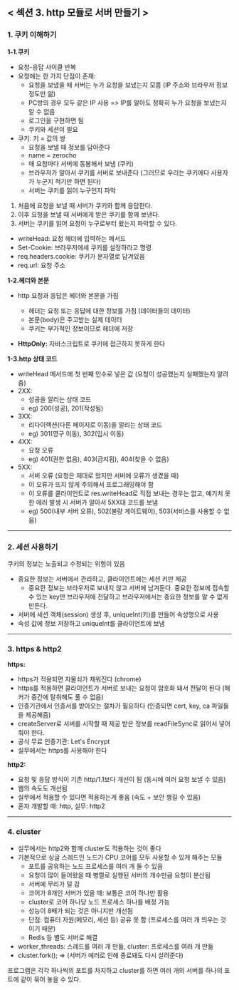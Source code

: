 ## < 섹션 3. http 모듈로 서버 만들기 >

### 1. 쿠키 이해하기 

**1-1.쿠키**
- 요청-응답 사이클 반복
- 요청에는 한 가지 단점이 존재:
    - 요청을 보냈을 때 서버는 누가 요청을 보냈는지 모름 (IP 주소와 브라우저 정보 정도만 앎)
    - PC방의 경우 모두 같은 IP 사용 => IP를 알아도 정확히 누가 요청을 보냈는지 알 수 없음
    - 로그인을 구현하면 됨
    - 쿠키와 세션이 필요
- 쿠키: 키 = 값의 쌍
    - 요청을 보낼 때 정보를 담아준다
    - name = zerocho
    - 매 요청마다 서버에 동봉해서 보냄 (쿠키)
    - 브라우저가 알아서 쿠키를 서버로 보내준다 (그러므로 우리는 쿠키에다 사용자가 누군지 적기만 하면 된다)
    - 서버는 쿠키를 읽어 누구인지 파악

1. 처음에 요청을 보낼 때 서버가 쿠키와 함께 응답한다. 
2. 이후 요청을 보낼 때 서버에게 받은 쿠키를 함께 보낸다. 
3. 서버는 쿠키를 읽어 요청이 누구로부터 왔는지 파악할 수 있다. 

- writeHead: 요청 헤더에 입력하는 메서드
- Set-Cookie: 브라우저에세 쿠키를 설정하라고 명령
- req.headers.cookie: 쿠키가 문자열로 담겨있음
- req.url: 요청 주소
  
**1-2.헤더와 본문**
- http 요청과 응답은 헤더와 본문을 가짐
    - 헤더는 요청 또는 응답에 대한 정보를 가짐 (데이터들의 데이터)
    - 본문(body)은 주고받는 실제 데이터 
    - 쿠키는 부가적인 정보이므로 헤더에 저장

- **HttpOnly:** 자바스크립트로 쿠키에 접근하지 못하게 한다

**1-3.http 상태 코드**
- writeHead 메서드에 첫 번째 인수로 넣은 값 (요청이 성공했는지 실패했는지 알려줌)
- 2XX: 
    - 성공을 알리는 상태 코드
    - eg) 200(성공), 201(작성됨)
- 3XX:
    - 리다이렉션(다른 페이지로 이동)을 알리는 상태 코드
    - eg) 301(영구 이동), 302(임시 이동)
- 4XX:
    - 요청 오류
    - eg) 401(권한 없음), 403(금지됨), 404(찾을 수 없음)
- 5XX:
    - 서버 오류 (요청은 제대로 왔지만 서버에 오류가 생겼을 때)
    - 이 오류가 뜨지 않게 주의해서 프로그래밍해야 함
    - 이 오류를 클라이언트로 res.writeHead로 직접 보내는 경우는 없고, 예기치 못한 에러 발생 시 서버가 알아서 5XX대 코드를 보냄
    - eg) 500(내부 서버 오류), 502(불량 게이트웨이), 503(서비스를 사용할 수 없음)

---

### 2. 세션 사용하기

쿠키의 정보는 노출되고 수정되는 위험이 있음
- 중요한 정보는 서버에서 관리하고, 클라이언트에는 세션 키만 제공
    - 중요한 정보는 브라우저로 보내지 않고 서버에 남겨둔다. 중요한 정보에 접속할 수 있는 key만 브라우저에 전달하고 브라우저에서는 중요한 정보를 알 수 없게 만든다.
- 서버에 세션 객체(session) 생성 후, uniqueInt(키)를 만들어 속성명으로 사용
- 속성 값에 정보 저장하고 uniqueInt를 클라이언트에 보냄

--- 
### 3. https & http2

**https:**
- https가 적용되면 자물쇠가 채워진다 (chrome)
- https를 적용하면 클라이언트가 서버로 보내는 요청이 암호화 돼서 전달이 된다 (해커가 중간에 탈취해도 풀 수 없음)
- 인증기관에서 인증서를 받아오는 절차가 필요하다 (인증되면 cert, key, ca 파일들을 제공해줌)
- createServer로 서버를 시작할 때 제공 받은 정보를 readFileSync로 읽어서 넣어줘야 한다.
- 공식 무료 인증기관: Let's Encrypt
- 실무에서는 https를 사용해야 한다

**http2:**
- 요청 및 응답 방식이 기존 http/1.1보다 개선이 됨 (동시에 여러 요청 보낼 수 있음)
- 웹의 속도도 개선됨
- 실무에서 적용할 수 있다면 적용하는게 좋음 (속도 + 보안 챙길 수 있음)
- 혼자 개발할 때: http, 실무: http2

--- 
### 4. cluster

- 실무에서는 http2와 함께 cluster도 적용하는 것이 좋다
- 기본적으로 싱글 스레드인 노드가 CPU 코어를 모두 사용할 수 있게 해주는 모듈
    -  포트를 공유하는 노드 프로세스를 여러 개 둘 수 있음
    - 요청이 많이 들어왔을 때 병렬로 실행된 서버의 개수만큼 요청이 분산됨
    - 서버에 무리가 덜 감
    - 코어가 8개인 서버가 있을 때: 보통은 코어 하나만 활용
    - cluster로 코어 하나당 노드 프로세스 하나를 배정 가능
    - 성능이 8배가 되는 것은 아니지만 개선됨
    - 단점: 컴퓨터 자원(메모리, 세션 등) 공유 못 함 (프로세스를 여러 개 띄우는 것이기 때문)
    - Redis 등 별도 서버로 해결
- worker_threads: 스레드를 여러 개 만듦, cluster: 프로세스를 여러 개 만듦
- cluster.fork(); => (서버가 에러로 인해 종료돼도 다시 살려준다)

프로그램은 각각 하나씩의 포트를 차지하고 cluster를 하면 여러 개의 서버를 하나의 포트에 같이 묶어 놓을 수 있다.


